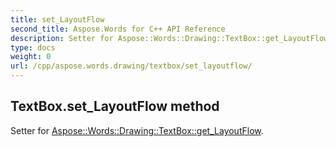```yaml
---
title: set_LayoutFlow
second_title: Aspose.Words for C++ API Reference
description: Setter for Aspose::Words::Drawing::TextBox::get_LayoutFlow. 
type: docs
weight: 0
url: /cpp/aspose.words.drawing/textbox/set_layoutflow/
---
```

## TextBox.set_LayoutFlow method


Setter for [Aspose::Words::Drawing::TextBox::get_LayoutFlow](./get_layoutflow/).

